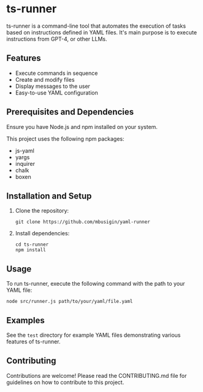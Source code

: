 # ts-runner

ts-runner is a command-line tool that automates the execution of tasks based on instructions defined in YAML files. It's main purpose is to execute instructions from GPT-4, or other LLMs.

## Features

- Execute commands in sequence
- Create and modify files
- Display messages to the user
- Easy-to-use YAML configuration

## Prerequisites and Dependencies

Ensure you have Node.js and npm installed on your system.

This project uses the following npm packages:
- js-yaml
- yargs
- inquirer
- chalk
- boxen

## Installation and Setup

1. Clone the repository:
   ```
   git clone https://github.com/mbusigin/yaml-runner
   ```
2. Install dependencies:
   ```
   cd ts-runner
   npm install
   ```

## Usage

To run ts-runner, execute the following command with the path to your YAML file:
```
node src/runner.js path/to/your/yaml/file.yaml
```

## Examples

See the `test` directory for example YAML files demonstrating various features of ts-runner.

## Contributing

Contributions are welcome! Please read the CONTRIBUTING.md file for guidelines on how to contribute to this project.

